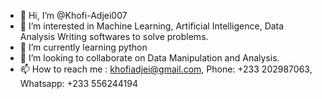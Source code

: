 - 👋 Hi, I’m @Khofi-Adjei007
- 👀 I’m interested in Machine Learning, Artificial Intelligence, Data Analysis Writing softwares to solve problems.
- 🌱 I’m currently learning python
- 💞️ I’m looking to collaborate on Data Manipulation and Analysis.
- 📫 How to reach me : khofiadjei@gmail.com, Phone: +233 202987063, Whatsapp: +233 556244194

<!---
Khofi-Adjei007/Khofi-Adjei007 is a ✨ special ✨ repository because its `README.md` (this file) appears on your GitHub profile.
You can click the Preview link to take a look at your changes.
--->
